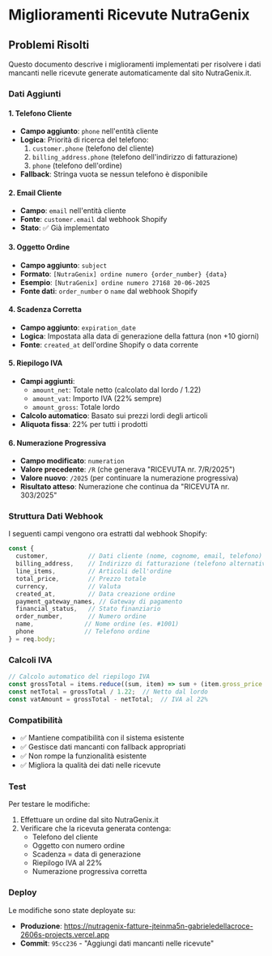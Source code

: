 # Miglioramenti Ricevute NutraGenix

## Problemi Risolti

Questo documento descrive i miglioramenti implementati per risolvere i dati mancanti nelle ricevute generate automaticamente dal sito NutraGenix.it.

### Dati Aggiunti

#### 1. **Telefono Cliente**
- **Campo aggiunto**: `phone` nell'entità cliente
- **Logica**: Priorità di ricerca del telefono:
  1. `customer.phone` (telefono del cliente)
  2. `billing_address.phone` (telefono dell'indirizzo di fatturazione)
  3. `phone` (telefono dell'ordine)
- **Fallback**: Stringa vuota se nessun telefono è disponibile

#### 2. **Email Cliente**
- **Campo**: `email` nell'entità cliente
- **Fonte**: `customer.email` dal webhook Shopify
- **Stato**: ✅ Già implementato

#### 3. **Oggetto Ordine**
- **Campo aggiunto**: `subject`
- **Formato**: `[NutraGenix] ordine numero {order_number} {data}`
- **Esempio**: `[NutraGenix] ordine numero 27168 20-06-2025`
- **Fonte dati**: `order_number` o `name` dal webhook Shopify

#### 4. **Scadenza Corretta**
- **Campo aggiunto**: `expiration_date`
- **Logica**: Impostata alla data di generazione della fattura (non +10 giorni)
- **Fonte**: `created_at` dell'ordine Shopify o data corrente

#### 5. **Riepilogo IVA**
- **Campi aggiunti**:
  - `amount_net`: Totale netto (calcolato dal lordo / 1.22)
  - `amount_vat`: Importo IVA (22% sempre)
  - `amount_gross`: Totale lordo
- **Calcolo automatico**: Basato sui prezzi lordi degli articoli
- **Aliquota fissa**: 22% per tutti i prodotti

#### 6. **Numerazione Progressiva**
- **Campo modificato**: `numeration`
- **Valore precedente**: `/R` (che generava "RICEVUTA nr. 7/R/2025")
- **Valore nuovo**: `/2025` (per continuare la numerazione progressiva)
- **Risultato atteso**: Numerazione che continua da "RICEVUTA nr. 303/2025"

### Struttura Dati Webhook

I seguenti campi vengono ora estratti dal webhook Shopify:

```javascript
const {
  customer,           // Dati cliente (nome, cognome, email, telefono)
  billing_address,    // Indirizzo di fatturazione (telefono alternativo)
  line_items,         // Articoli dell'ordine
  total_price,        // Prezzo totale
  currency,           // Valuta
  created_at,         // Data creazione ordine
  payment_gateway_names, // Gateway di pagamento
  financial_status,   // Stato finanziario
  order_number,       // Numero ordine
  name,              // Nome ordine (es. #1001)
  phone              // Telefono ordine
} = req.body;
```

### Calcoli IVA

```javascript
// Calcolo automatico del riepilogo IVA
const grossTotal = items.reduce((sum, item) => sum + (item.gross_price * item.qty), 0);
const netTotal = grossTotal / 1.22;  // Netto dal lordo
const vatAmount = grossTotal - netTotal;  // IVA al 22%
```

### Compatibilità

- ✅ Mantiene compatibilità con il sistema esistente
- ✅ Gestisce dati mancanti con fallback appropriati
- ✅ Non rompe la funzionalità esistente
- ✅ Migliora la qualità dei dati nelle ricevute

### Test

Per testare le modifiche:
1. Effettuare un ordine dal sito NutraGenix.it
2. Verificare che la ricevuta generata contenga:
   - Telefono del cliente
   - Oggetto con numero ordine
   - Scadenza = data di generazione
   - Riepilogo IVA al 22%
   - Numerazione progressiva corretta

### Deploy

Le modifiche sono state deployate su:
- **Produzione**: https://nutragenix-fatture-jteinma5n-gabrieledellacroce-2606s-projects.vercel.app
- **Commit**: `95cc236` - "Aggiungi dati mancanti nelle ricevute"